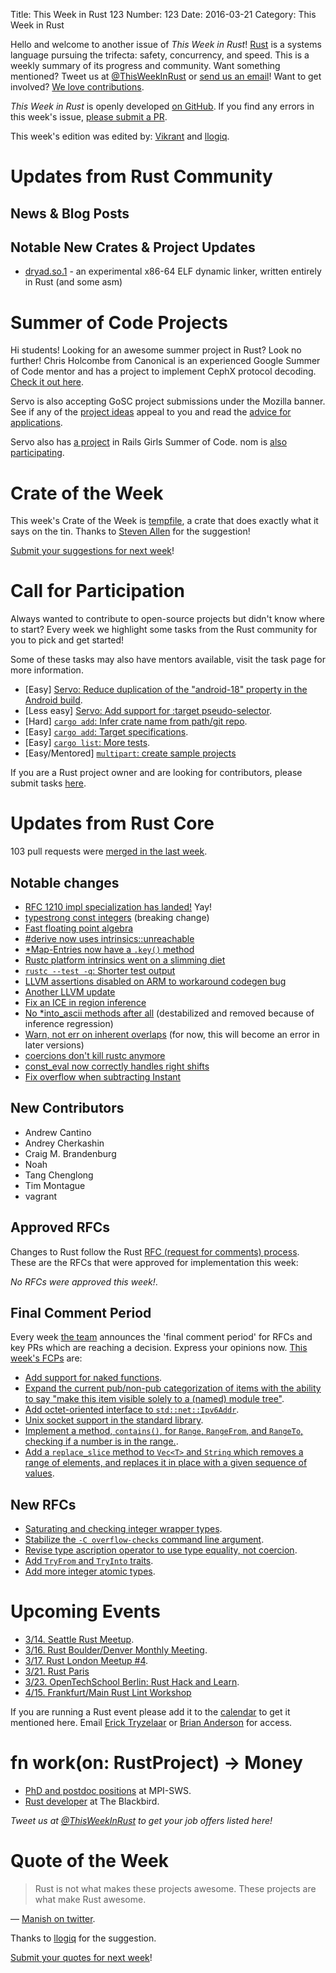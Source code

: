 Title: This Week in Rust 123
Number: 123
Date: 2016-03-21
Category: This Week in Rust

Hello and welcome to another issue of *This Week in Rust*!
[Rust](http://rust-lang.org) is a systems language pursuing the trifecta:
safety, concurrency, and speed. This is a weekly summary of its progress and
community. Want something mentioned? Tweet us at [@ThisWeekInRust](https://twitter.com/ThisWeekInRust) or [send us an
email](mailto:corey@octayn.net?subject=This%20Week%20in%20Rust%20Suggestion)!
Want to get involved? [We love
contributions](https://github.com/rust-lang/rust/blob/master/CONTRIBUTING.md).

*This Week in Rust* is openly developed [on GitHub](https://github.com/cmr/this-week-in-rust).
If you find any errors in this week's issue, [please submit a PR](https://github.com/cmr/this-week-in-rust/pulls).

This week's edition was edited by: [Vikrant](https://github.com/nasa42) and [llogiq](https://github.com/llogiq).

# Updates from Rust Community

## News & Blog Posts

## Notable New Crates & Project Updates

* [dryad.so.1](http://github.com/m4b/dryad) - an experimental x86-64 ELF dynamic linker, written entirely in Rust (and some asm)

# Summer of Code Projects

Hi students! Looking for an awesome summer project in Rust? Look no further! Chris Holcombe from Canonical is an experienced Google Summer of Code mentor and has a project to implement CephX protocol decoding. [Check it out here](https://wiki.ubuntu.com/GoogleSoC2016/Ideas#Decode_CephX_Protocol).

Servo is also accepting GoSC project submissions under the Mozilla banner. See if any of the [project ideas](https://wiki.mozilla.org/Community:SummerOfCode16#Servo) appeal to you and read the [advice for applications](https://wiki.mozilla.org/Community:SummerOfCode16#Application_Advice).

Servo also has [a project](https://teams.railsgirlssummerofcode.org/projects/104-servo) in Rails Girls Summer of Code. nom is [also participating](https://teams.railsgirlssummerofcode.org/projects/78-nom).

# Crate of the Week

This week's Crate of the Week is [tempfile](https://crates.io/crates/tempfile), a crate that does exactly what it says on the tin. Thanks to [Steven Allen](https://users.rust-lang.org/users/stebalien) for the suggestion!

[Submit your suggestions for next week][submit_crate]!

[submit_crate]: https://users.rust-lang.org/t/crate-of-the-week/2704

# Call for Participation

Always wanted to contribute to open-source projects but didn't know where to start?
Every week we highlight some tasks from the Rust community for you to pick and get started!

Some of these tasks may also have mentors available, visit the task page for more information.

* [Easy] [Servo: Reduce duplication of the "android-18" property in the Android build](https://github.com/servo/servo/issues/8348).
* [Less easy] [Servo: Add support for :target pseudo-selector](https://github.com/servo/servo/issues/7720).
* [Hard] [`cargo add`: Infer crate name from path/git repo](https://github.com/killercup/cargo-edit/issues/14).
* [Easy] [`cargo add`: Target specifications](https://github.com/killercup/cargo-edit/issues/13).
* [Easy] [`cargo list`: More tests](https://github.com/killercup/cargo-edit/issues/16).
* [Easy/Mentored] [`multipart`: create sample projects](https://github.com/cybergeek94/multipart/issues/29)

If you are a Rust project owner and are looking for contributors, please submit tasks [here][guidelines].

[guidelines]: https://users.rust-lang.org/t/twir-call-for-participation/4821

# Updates from Rust Core

103 pull requests were [merged in the last week][merged].

[merged]: https://github.com/issues?q=is%3Apr+org%3Arust-lang+is%3Amerged+merged%3A2016-03-14..2016-03-21

## Notable changes

* [RFC 1210 impl specialization has landed!](https://github.com/rust-lang/rust/pull/30652) Yay!
* [typestrong const integers](https://github.com/rust-lang/rust/pull/30587) (breaking change)
* [Fast floating point algebra](https://github.com/rust-lang/rust/pull/32256)
* [#derive now uses intrinsics::unreachable](https://github.com/rust-lang/rust/pull/32250)
* [*Map-Entries now have a `.key()` method](https://github.com/rust-lang/rust/pull/32248)
* [Rustc platform intrinsics went on a slimming diet](https://github.com/rust-lang/rust/pull/32236)
* [`rustc --test -q`: Shorter test output](https://github.com/rust-lang/rust/pull/31887)
* [LLVM assertions disabled on ARM to workaround codegen bug](https://github.com/rust-lang/rust/pull/32361)
* [Another LLVM update](https://github.com/rust-lang/rust/pull/32337)
* [Fix an ICE in region inference](https://github.com/rust-lang/rust/pull/32332)
* [No *into_ascii methods after all](https://github.com/rust-lang/rust/pull/32314) (destabilized and removed because of inference regression)
* [Warn, not err on inherent overlaps](https://github.com/rust-lang/rust/pull/32309) (for now, this will become an error in later versions)
* [coercions don't kill rustc anymore](https://github.com/rust-lang/rust/pull/32306)
* [const_eval now correctly handles right shifts](https://github.com/rust-lang/rust/pull/32285) 
* [Fix overflow when subtracting Instant](https://github.com/rust-lang/rust/pull/32273)

## New Contributors

* Andrew Cantino
* Andrey Cherkashin
* Craig M. Brandenburg
* Noah
* Tang Chenglong
* Tim Montague
* vagrant

## Approved RFCs

Changes to Rust follow the Rust [RFC (request for comments)
process](https://github.com/rust-lang/rfcs#rust-rfcs). These
are the RFCs that were approved for implementation this week:

*No RFCs were approved this week!*.

## Final Comment Period

Every week [the team](https://rust-lang.org/team.html) announces the
'final comment period' for RFCs and key PRs which are reaching a
decision. Express your opinions now. [This week's FCPs][fcp] are:

[fcp]: https://github.com/rust-lang/rfcs/labels/final-comment-period

* [Add support for naked functions](https://github.com/rust-lang/rfcs/pull/1201).
* [Expand the current pub/non-pub categorization of items with the ability to say "make this item visible solely to a (named) module tree"](https://github.com/rust-lang/rfcs/pull/1422).
* [Add octet-oriented interface to `std::net::Ipv6Addr`](https://github.com/rust-lang/rfcs/pull/1498).
* [Unix socket support in the standard library](https://github.com/rust-lang/rfcs/pull/1479).
* [Implement a method, `contains()`, for `Range`, `RangeFrom`, and `RangeTo`, checking if a number is in the range.](https://github.com/rust-lang/rfcs/pull/1434).
* [Add a `replace_slice` method to `Vec<T>` and `String` which removes a range of elements, and replaces it in place with a given sequence of values](https://github.com/rust-lang/rfcs/pull/1432).

## New RFCs

* [Saturating and checking integer wrapper types](https://github.com/rust-lang/rfcs/pull/1534).
* [Stabilize the `-C overflow-checks` command line argument](https://github.com/rust-lang/rfcs/pull/1535).
* [Revise type ascription operator to use type equality, not coercion](https://github.com/rust-lang/rfcs/pull/1539).
* [Add `TryFrom` and `TryInto` traits](https://github.com/rust-lang/rfcs/pull/1542).
* [Add more integer atomic types](https://github.com/rust-lang/rfcs/pull/1543).

# Upcoming Events

* [3/14. Seattle Rust Meetup](https://www.eventbrite.com/e/mozilla-rust-seattle-meetup-tickets-12222326307?aff=erelexporg).
* [3/16. Rust Boulder/Denver Monthly Meeting](http://www.meetup.com/Rust-Boulder-Denver/).
* [3/17. Rust London Meetup #4](http://www.meetup.com/Rust-London-User-Group/events/229413056/).
* [3/21. Rust Paris](http://www.meetup.com/Rust-Paris)
* [3/23. OpenTechSchool Berlin: Rust Hack and Learn](http://www.meetup.com/opentechschool-berlin/).
* [4/15. Frankfurt/Main Rust Lint Workshop](http://www.meetup.com/de-DE/Rust-Rhein-Main/events/229564640/?eventId=229564640)

If you are running a Rust event please add it to the [calendar] to get
it mentioned here. Email [Erick Tryzelaar][erickt] or [Brian
Anderson][brson] for access.

[calendar]: https://www.google.com/calendar/embed?src=apd9vmbc22egenmtu5l6c5jbfc%40group.calendar.google.com
[erickt]: mailto:erick.tryzelaar@gmail.com
[brson]: mailto:banderson@mozilla.com

# fn work(on: RustProject) -> Money

* [PhD and postdoc positions](http://plv.mpi-sws.org/rustbelt/) at MPI-SWS.
* [Rust developer](http://rust.jobboard.io/jobs/125594-rust-developer-at-the-blackbird) at The Blackbird.

*Tweet us at [@ThisWeekInRust](https://twitter.com/ThisWeekInRust) to get your job offers listed here!*

# Quote of the Week

> Rust is not what makes these projects awesome. These projects are what make Rust awesome.

— [Manish on twitter](https://twitter.com/ManishEarth/status/707222273871052800).

Thanks to [llogiq](https://users.rust-lang.org/users/llogiq) for the suggestion.

[Submit your quotes for next week][submit]!

[submit]: http://users.rust-lang.org/t/twir-quote-of-the-week/328
